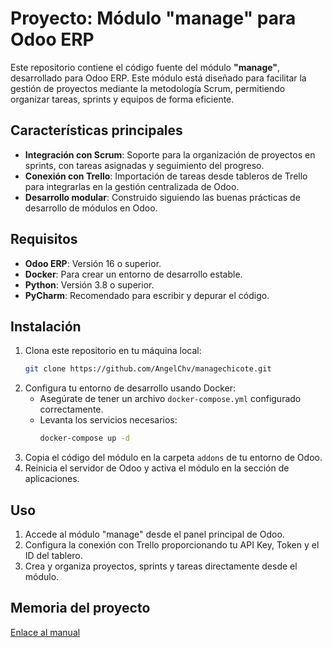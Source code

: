 # Proyecto: Módulo "manage" para Odoo ERP

Este repositorio contiene el código fuente del módulo **"manage"**, desarrollado para Odoo ERP. Este módulo está diseñado para facilitar la gestión de proyectos mediante la metodología Scrum, permitiendo organizar tareas, sprints y equipos de forma eficiente.

## Características principales
- **Integración con Scrum**: Soporte para la organización de proyectos en sprints, con tareas asignadas y seguimiento del progreso.
- **Conexión con Trello**: Importación de tareas desde tableros de Trello para integrarlas en la gestión centralizada de Odoo.
- **Desarrollo modular**: Construido siguiendo las buenas prácticas de desarrollo de módulos en Odoo.

## Requisitos
- **Odoo ERP**: Versión 16 o superior.
- **Docker**: Para crear un entorno de desarrollo estable.
- **Python**: Versión 3.8 o superior.
- **PyCharm**: Recomendado para escribir y depurar el código.

## Instalación
1. Clona este repositorio en tu máquina local:
   ```bash
   git clone https://github.com/AngelChv/managechicote.git
   ```
2. Configura tu entorno de desarrollo usando Docker:
   - Asegúrate de tener un archivo `docker-compose.yml` configurado correctamente.
   - Levanta los servicios necesarios:
     ```bash
     docker-compose up -d
     ```
3. Copia el código del módulo en la carpeta `addons` de tu entorno de Odoo.
4. Reinicia el servidor de Odoo y activa el módulo en la sección de aplicaciones.

## Uso
1. Accede al módulo "manage" desde el panel principal de Odoo.
2. Configura la conexión con Trello proporcionando tu API Key, Token y el ID del tablero.
3. Crea y organiza proyectos, sprints y tareas directamente desde el módulo.

## Memoria del proyecto
[Enlace al manual](https://github.com/AngelChv/managechicote/blob/master/Chicote_Veganzones_Angel_proyectomanage.pdf)
